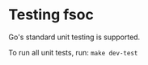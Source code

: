 # Testing fsoc

Go's standard unit testing is supported. 

To run all unit tests, run: `make dev-test`